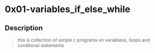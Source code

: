 # 0x01-variables_if_else_while
## Description
> this is collection of simple c programs on variabless, loops and conditonal statements 


